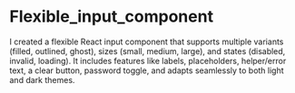 # Flexible_input_component
I created a flexible React input component that supports multiple variants (filled, outlined, ghost), sizes (small, medium, large), and states (disabled, invalid, loading). It includes features like labels, placeholders, helper/error text, a clear button, password toggle, and adapts seamlessly to both light and dark themes.
